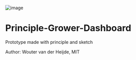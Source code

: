 ![image](https://github.com/user-attachments/assets/dd150a33-8c57-49ce-aaec-8118dc2401b6)

# Principle-Grower-Dashboard
Prototype made with principle and sketch

Author: Wouter van der Heijde, MIT
